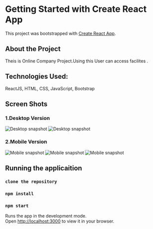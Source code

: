 # Getting Started with Create React App

This project was bootstrapped with [Create React App](https://github.com/facebook/create-react-app).

## About the Project

Theis is Online Company Project.Using this User can access facilites .

## Technologies Used:

ReactJS, HTML, CSS, JavaScript, Bootstrap

## Screen Shots

### 1.Desktop Version

![Desktop snapshot](src/components/assests/images/screenshots/DesktopHome1.png "Library theme")
![Desktop snapshot](src/components/screenshot/desktop2.png "Library theme")

### 2.Mobile Version

![Mobile snapshot](src/components/screenshot/mobile1.png "Library theme")
![Mobile snapshot](src/components/screenshot/mobile2.png "Library theme")
![Mobile snapshot](src/components/screenshot/mobile.png "Library theme")

## Running the applicaition

### `clone the repository`

### `npm install`

### `npm start`

Runs the app in the development mode.\
Open [http://localhost:3000](http://localhost:3000) to view it in your browser.

